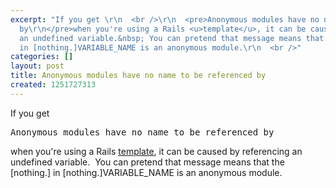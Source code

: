 ```yaml
---
excerpt: "If you get \r\n  <br />\r\n  <pre>Anonymous modules have no name to be referenced
  by\r\n</pre>when you're using a Rails <u>template</u>, it can be caused by referencing
  an undefined variable.&nbsp; You can pretend that message means that the [nothing.]
  in [nothing.]VARIABLE_NAME is an anonymous module.\r\n  <br />"
categories: []
layout: post
title: Anonymous modules have no name to be referenced by
created: 1251727313
---
```

If you get 
  <br />
  <pre>Anonymous modules have no name to be referenced by
</pre>when you're using a Rails <u>template</u>, it can be caused by referencing an undefined variable.&nbsp; You can pretend that message means that the [nothing.] in [nothing.]VARIABLE_NAME is an anonymous module.
  <br />
